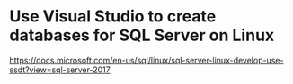 # Use Visual Studio to create databases for SQL Server on Linux
https://docs.microsoft.com/en-us/sql/linux/sql-server-linux-develop-use-ssdt?view=sql-server-2017  
